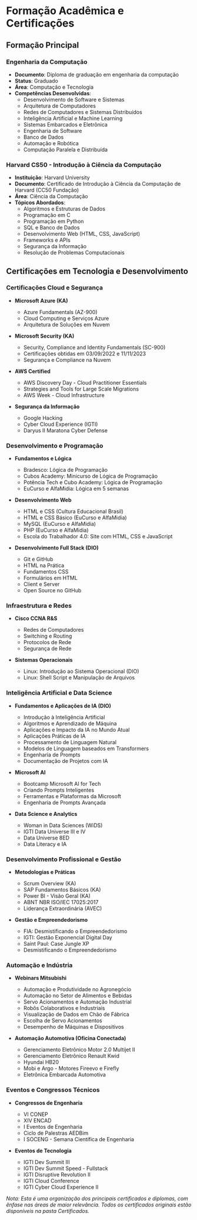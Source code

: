 # Formação Acadêmica e Certificações

## Formação Principal

### Engenharia da Computação
- **Documento**: Diploma de graduação em engenharia da computação
- **Status**: Graduado
- **Área**: Computação e Tecnologia
- **Competências Desenvolvidas**:
  - Desenvolvimento de Software e Sistemas
  - Arquitetura de Computadores
  - Redes de Computadores e Sistemas Distribuídos
  - Inteligência Artificial e Machine Learning
  - Sistemas Embarcados e Eletrônica
  - Engenharia de Software
  - Banco de Dados
  - Automação e Robótica
  - Computação Paralela e Distribuída

### Harvard CS50 - Introdução à Ciência da Computação
- **Instituição**: Harvard University
- **Documento**: Certificado de Introdução à Ciência da Computação de Harvard (CC50 Fundação)
- **Área**: Ciência da Computação
- **Tópicos Abordados**:
  - Algoritmos e Estruturas de Dados
  - Programação em C
  - Programação em Python
  - SQL e Banco de Dados
  - Desenvolvimento Web (HTML, CSS, JavaScript)
  - Frameworks e APIs
  - Segurança da Informação
  - Resolução de Problemas Computacionais

## Certificações em Tecnologia e Desenvolvimento

### Certificações Cloud e Segurança
- **Microsoft Azure (KA)**
  - Azure Fundamentals (AZ-900)
  - Cloud Computing e Serviços Azure
  - Arquitetura de Soluções em Nuvem

- **Microsoft Security (KA)**
  - Security, Compliance and Identity Fundamentals (SC-900)
  - Certificações obtidas em 03/09/2022 e 11/11/2023
  - Segurança e Compliance na Nuvem
  
- **AWS Certified**
  - AWS Discovery Day - Cloud Practitioner Essentials
  - Strategies and Tools for Large Scale Migrations
  - AWS Week - Cloud Infrastructure
  
- **Segurança da Informação**
  - Google Hacking
  - Cyber Cloud Experience (IGTI)
  - Daryus II Maratona Cyber Defense

### Desenvolvimento e Programação
- **Fundamentos e Lógica**
  - Bradesco: Lógica de Programação
  - Cubos Academy: Minicurso de Lógica de Programação
  - Potência Tech e Cubo Academy: Lógica de Programação
  - EuCurso e AlfaMidia: Lógica em 5 semanas

- **Desenvolvimento Web**
  - HTML e CSS (Cultura Educacional Brasil)
  - HTML e CSS Básico (EuCurso e AlfaMidia)
  - MySQL (EuCurso e AlfaMidia)
  - PHP (EuCurso e AlfaMidia)
  - Escola do Trabalhador 4.0: Site com HTML, CSS e JavaScript
  
- **Desenvolvimento Full Stack (DIO)**
  - Git e GitHub
  - HTML na Prática
  - Fundamentos CSS
  - Formulários em HTML
  - Client e Server
  - Open Source no GitHub

### Infraestrutura e Redes
- **Cisco CCNA R&S**
  - Redes de Computadores
  - Switching e Routing
  - Protocolos de Rede
  - Segurança de Rede

- **Sistemas Operacionais**
  - Linux: Introdução ao Sistema Operacional (DIO)
  - Linux: Shell Script e Manipulação de Arquivos

### Inteligência Artificial e Data Science
- **Fundamentos e Aplicações de IA (DIO)**
  - Introdução à Inteligência Artificial
  - Algoritmos e Aprendizado de Máquina
  - Aplicações e Impacto da IA no Mundo Atual
  - Aplicações Práticas de IA
  - Processamento de Linguagem Natural
  - Modelos de Linguagem baseados em Transformers
  - Engenharia de Prompts
  - Documentação de Projetos com IA

- **Microsoft AI**
  - Bootcamp Microsoft AI for Tech
  - Criando Prompts Inteligentes
  - Ferramentas e Plataformas da Microsoft
  - Engenharia de Prompts Avançada

- **Data Science e Analytics**
  - Woman in Data Sciences (WiDS)
  - IGTI Data Universe III e IV
  - Data Universe 8ED
  - Data Literacy e IA

### Desenvolvimento Profissional e Gestão
- **Metodologias e Práticas**
  - Scrum Overview (KA)
  - SAP Fundamentos Básicos (KA)
  - Power BI - Visão Geral (KA)
  - ABNT NBR ISO/IEC 17025:2017
  - Liderança Extraordinária (AVEC)

- **Gestão e Empreendedorismo**
  - FIA: Desmistificando o Empreendedorismo
  - IGTI: Gestão Exponencial Digital Day
  - Saint Paul: Case Jungle XP
  - Desmistificando o Empreendedorismo

### Automação e Indústria
- **Webinars Mitsubishi**
  - Automação e Produtividade no Agronegócio
  - Automação no Setor de Alimentos e Bebidas
  - Servo Acionamentos e Automação Industrial
  - Robôs Colaborativos e Industriais
  - Visualização de Dados em Chão de Fábrica
  - Escolha de Servo Acionamentos
  - Desempenho de Máquinas e Dispositivos

- **Automação Automotiva (Oficina Conectada)**
  - Gerenciamento Eletrônico Motor 2.0 Multijet II
  - Gerenciamento Eletrônico Renault Kwid
  - Hyundai HB20
  - Mobi e Argo - Motores Fireevo e Firefly
  - Eletrônica Embarcada Automotiva

### Eventos e Congressos Técnicos
- **Congressos de Engenharia**
  - VI CONEP
  - XIV ENCAD
  - I Eventos de Engenharia
  - Ciclo de Palestras AEDBim
  - I SOCENG - Semana Científica de Engenharia

- **Eventos de Tecnologia**
  - IGTI Dev Summit III
  - IGTI Dev Summit Speed - Fullstack
  - IGTI Disruptive Revolution II
  - IGTI Cloud Conference
  - IGTI Cyber Cloud Experience II

_Nota: Esta é uma organização dos principais certificados e diplomas, com ênfase nas áreas de maior relevância. Todos os certificados originais estão disponíveis na pasta Certificados._
